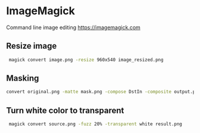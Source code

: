 # ImageMagick

Command line image editing https://imagemagick.com

## Resize image
```bash
 magick convert image.png -resize 960x540 image_resized.png
```



## Masking
```bash
convert original.png -matte mask.png -compose DstIn -composite output.png
```

## Turn white color to transparent

```bash
 magick convert source.png -fuzz 20% -transparent white result.png
```

